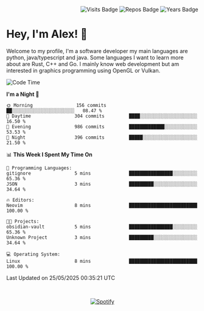 <p align="right">
  <img src="https://badges.pufler.dev/visits/Alextibtab/Alextibtab" alt="Visits Badge">
  <img src="https://badges.pufler.dev/repos/Alextibtab/" alt="Repos Badge">
  <img src="https://badges.pufler.dev/years/Alextibtab/" alt="Years Badge">
</p>

<h1 align="left">Hey, I'm Alex! 💽 </h1>

Welcome to my profile, I'm a software developer my main languages are python, java/typescript and java. Some languages I want to learn more about are Rust, C++ and Go. I mainly know web development but am interested in graphics programming using OpenGL or Vulkan.

<!--START_SECTION:waka-->
![Code Time](http://img.shields.io/badge/Code%20Time-144%20hrs%2020%20mins-blue)

**I'm a Night 🦉** 

```text
🌞 Morning                156 commits         ██░░░░░░░░░░░░░░░░░░░░░░░   08.47 % 
🌆 Daytime                304 commits         ████░░░░░░░░░░░░░░░░░░░░░   16.50 % 
🌃 Evening                986 commits         █████████████░░░░░░░░░░░░   53.53 % 
🌙 Night                  396 commits         █████░░░░░░░░░░░░░░░░░░░░   21.50 % 
```


📊 **This Week I Spent My Time On** 

```text
💬 Programming Languages: 
gitignore                5 mins              ████████████████░░░░░░░░░   65.36 % 
JSON                     3 mins              █████████░░░░░░░░░░░░░░░░   34.64 % 

🔥 Editors: 
Neovim                   8 mins              █████████████████████████   100.00 % 

🐱‍💻 Projects: 
obsidian-vault           5 mins              ████████████████░░░░░░░░░   65.36 % 
Unknown Project          3 mins              █████████░░░░░░░░░░░░░░░░   34.64 % 

💻 Operating System: 
Linux                    8 mins              █████████████████████████   100.00 % 
```


 Last Updated on 25/05/2025 00:35:21 UTC
<!--END_SECTION:waka-->
&nbsp;<div align="center">
  [![Spotify](https://spotify-now-playing-wine-six.vercel.app/api/spotify?border_color=ffffff)](https://open.spotify.com/user/pmo1v2ejnt42kgp5jar5drtag)
</div>


